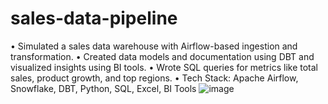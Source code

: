 # sales-data-pipeline
• Simulated a sales data warehouse with Airflow-based ingestion and transformation. • Created data models and documentation using DBT and visualized insights using BI tools. • Wrote SQL queries for metrics like total sales, product growth, and top regions. • Tech Stack: Apache Airflow, Snowflake, DBT, Python, SQL, Excel, BI Tools
![image](https://github.com/user-attachments/assets/131586f5-4dbd-4e18-841d-918394dfdde8)
